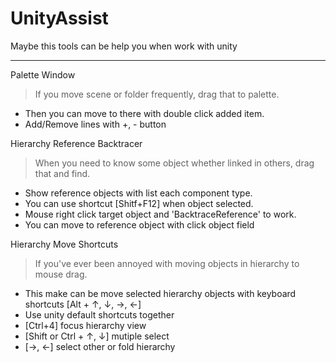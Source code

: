 # UnityAssist
Maybe this tools can be help you when work with unity

---

Palette Window
> If you move scene or folder frequently, drag that to palette.
* Then you can move to there with double click added item.
* Add/Remove lines with +, - button
 
Hierarchy Reference Backtracer
> When you need to know some object whether linked in others, drag that and find.
* Show reference objects with list each component type.
* You can use shortcut [Shitf+F12] when object selected.
* Mouse right click target object and 'BacktraceReference' to work.
* You can move to reference object with click object field

Hierarchy Move Shortcuts
> If you've ever been annoyed with moving objects in hierarchy to mouse drag.
* This make can be move selected hierarchy objects with keyboard shortcuts [Alt + ↑, ↓, →, ←]
* Use unity default shortcuts together
 * [Ctrl+4] focus hierarchy view
 * [Shift or Ctrl + ↑, ↓] mutiple select
 * [→, ←] select other or fold hierarchy
